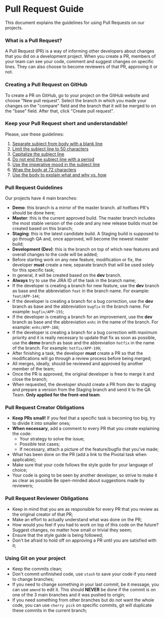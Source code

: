 # Pull Request Guide
This document explains the guidelines for using Pull Requests on our projects.
### What is a Pull Request?
A Pull Request (PR) is a way of informing other developers about changes that you did on a development project. When you create a PR, members of your team can see your code, comment and suggest changes on specific lines. They can also choose to become reviewers of that PR, approving it or not.
### Creating a Pull Request on GitHub
To create a PR on GitHub, go to your project on the GitHub website and choose "New pull request". Select the branch in which you made your changes on the "compare" field and the branch that it will be merged to on the "base" field. After that, click "Create pull request".
### Keep your Pull Request short and understandable!
Please, use these guidelines:
1. [Separate subject from body with a blank line](https://chris.beams.io/posts/git-commit/#separate)
2. [Limit the subject line to 50 characters](https://chris.beams.io/posts/git-commit/#limit-50)
3. [Capitalize the subject line](https://chris.beams.io/posts/git-commit/#capitalize)
4. [Do not end the subject line with a period](https://chris.beams.io/posts/git-commit/#end)
5. [Use the imperative mood in the subject line](https://chris.beams.io/posts/git-commit/#imperative)
6. [Wrap the body at 72 characters](https://chris.beams.io/posts/git-commit/#wrap-72)
7. [Use the body to explain what and why vs. how](https://chris.beams.io/posts/git-commit/#why-not-how)

 ### Pull Request Guidelines
Our projects have 4 main branches:
- **Demo**: this branch is a mirror of the master branch. all hotfixes PR's should be done here; 
- **Master**: this is the current approved build. The master branch includes the most stable version of the code and any new release builds must be created based on this branch;
- **Staging**: this is the latest candidate build. A Staging build is supposed to go through QA and, once approved, will become the newest master build;
- **Development (Dev)**: this is the branch on top of which new features and overall changes to the code will be added;
- Before starting work on any new feature, modification or fix, the developer **must** create a new, separate branch that will be used solely for this specific task;
- In general, it will be created based on the **dev** branch.
- **Always** try to use the JIRA ID of the task in the branch name;
- If the developer is creating a branch for new feature, use the **dev** branch as base and the abbreviation `feat` in the branch name. For example: `feat/APP-144`;
- If the developer is creating a branch for a bug correction, use the **dev** branch as base and the abbreviation `bugfix` in the branch name. For example: `bugfix/APP-155`;
- If the developer is creating a branch for an improvement, use the **dev** branch as base and the abbreviation `enhc` in the name of the branch. For example: `enhc/APP-188`;
- If the developer is creating a branch for a bug correction with maximum priority and it is really necessary to update that fix as soon as possible, use the **demo** branch as base and the abbreviation `hotfix` in the name of the branch. For example: `hotfix/APP-199`;
- After finishing a task, the developer **must** create a PR so that the modifications will go through a review process before being merged;
- All merges, ideally, should be reviewed and approved by another member of the team;
- Once the PR is approved, the original developer is free to merge it and close the branch;
- When requested, the developer should create a PR from dev to staging and prepare a version from the Staging branch and send it to the QA Team. **Only applied for the front-end team**.

### Pull Request Creator Obligations
- **Keep PRs small!** If you feel that a specific task is becoming too big, try to divide it into smaller ones;
- **When necessary**, add a comment to every PR that you create explaining the code:
  - Your strategy to solve the issue;
  - Possible test cases;
  - If necessary, attach a picture of the feature/bugfix that you've made;
- What has been done on the PR (add a link to the Pivotal task when applicable);
- Make sure that your code follows the style guide for your language of choice;
- Your code is going to be seen by another developer, so strive to make it as clear as possible Be open-minded about suggestions made by reviewers;

### Pull Request Reviewer Obligations
- Keep in mind that you are as responsible for every PR that you review as the original creator of that PR;
- Make an effort to actually understand what was done on the PR;
- How would you feel if you had to work on top of this code on the future? Suggest changes, no matter how small or trivial they seem;
- Ensure that the style guide is being followed;
- Don't be afraid to hold off on approving a PR until you are satisfied with it;

### Using Git on your project
- Keep the commits clean;
- Don't commit unfinished code, use `stash` to save your code if you need to change branches;
- If you need to change something in your last commit, be it message, you can use `amend` to edit it. This should **NEVER** be done if the commit is on one of the 3 main branches and it was pushed to origin;
- If you need something from other branches but do not want the whole code, you can use `cherry pick` on specific commits, git will duplicate these commits in the current branch;
